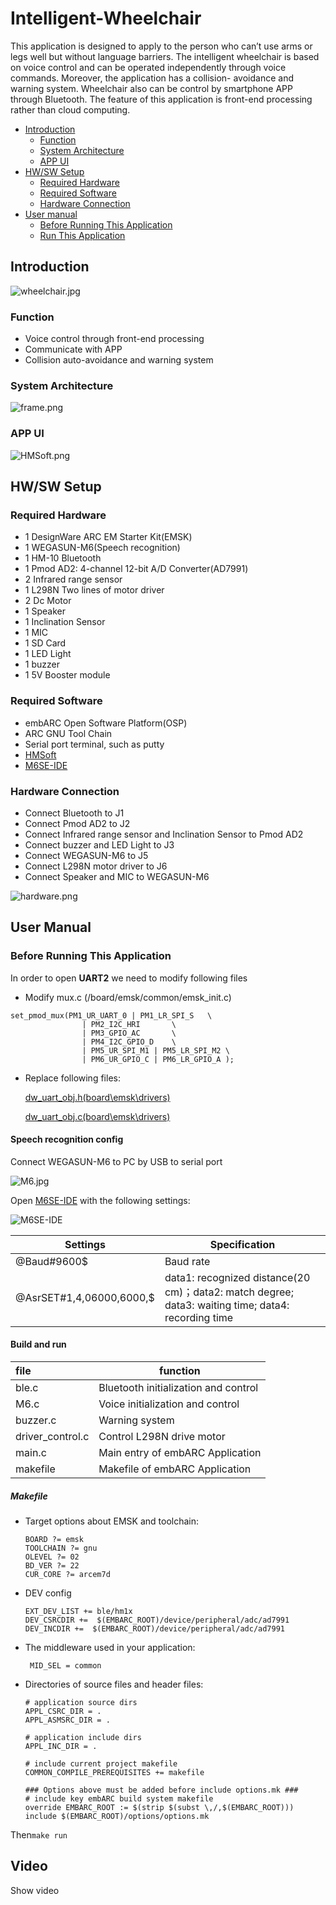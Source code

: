 # Intelligent-Wheelchair

This application is designed to apply to the person who can’t use arms or legs well but
without language barriers. The intelligent wheelchair is based on voice control
and can be operated independently through voice commands. Moreover,
the application has a collision- avoidance and warning system. Wheelchair  also can be control by smartphone APP through
Bluetooth. The feature of this application is front-end processing rather than
cloud computing.

- [Introduction](https://github.com/YuaniLee/Intelligent-Wheelchair/blob/master/README.md#introduction)
  - [Function](https://github.com/YuaniLee/Intelligent-Wheelchair/blob/master/README.md#function)
  - [System Architecture](https://github.com/YuaniLee/Intelligent-Wheelchair/blob/master/README.md#system-architecture)
  - [APP UI](https://github.com/YuaniLee/Intelligent-Wheelchair/blob/master/README.md#app-ui)
- [HW/SW Setup](https://github.com/YuaniLee/Intelligent-Wheelchair/blob/master/README.md#hwsw-setup)
  - [Required Hardware](https://github.com/YuaniLee/Intelligent-Wheelchair/blob/master/README.md#required-hardware)
  - [Required Software](https://github.com/YuaniLee/Intelligent-Wheelchair/blob/master/README.md#required-software)
  - [Hardware Connection](https://github.com/YuaniLee/Intelligent-Wheelchair/blob/master/README.md#hardware-connection)
- [User manual](https://github.com/YuaniLee/Intelligent-Wheelchair/blob/master/README.md#user-manual)
  - [Before Running This Application](https://github.com/YuaniLee/Intelligent-Wheelchair/blob/master/README.md#before-running-this-application)
  - [Run This Application](https://github.com/YuaniLee/Intelligent-Wheelchair/blob/master/README.md#run-this-application)

## Introduction

![wheelchair.jpg](https://github.com/YuaniLee/Intelligent-Wheelchair/blob/master/doc/picture/wheelchair.jpg)

### Function

- Voice control through front-end processing
- Communicate with APP 
- Collision auto-avoidance and warning system

### System Architecture

![frame.png](https://github.com/YuaniLee/Intelligent-Wheelchair/blob/master/doc/picture/frame.png)

### APP UI

![HMSoft.png](https://github.com/YuaniLee/Intelligent-Wheelchair/blob/master/doc/picture/HMSoft.png)

## HW/SW Setup

### Required Hardware

- 1 DesignWare ARC EM Starter Kit(EMSK)
- 1 WEGASUN-M6(Speech recognition)
- 1 HM-10 Bluetooth
- 1 Pmod AD2: 4-channel 12-bit A/D Converter(AD7991)
- 2 Infrared range sensor
- 1 L298N Two lines of motor driver
- 2 Dc Motor
- 1 Speaker
- 1 Inclination Sensor
- 1 MIC
- 1 SD Card 
- 1 LED Light
- 1 buzzer
- 1 5V Booster module

### Required Software

- embARC Open Software Platform(OSP)
- ARC GNU Tool Chain
- Serial port terminal, such as putty
- [HMSoft](https://github.com/YuaniLee/embarc_applications/blob/master/arc_design_contest/2019/XDU_iWheelchair/app/app-release.apk)
- [M6SE-IDE](https://github.com/YuaniLee/embarc_applications/blob/master/arc_design_contest/2019/XDU_iWheelchair/app/M6SE-IDE.exe)

### Hardware Connection

- Connect Bluetooth to J1
- Connect Pmod AD2 to J2
- Connect Infrared range sensor and Inclination Sensor to Pmod AD2
- Connect buzzer and  LED Light to J3
- Connect WEGASUN-M6 to J5
- Connect L298N motor driver to J6
- Connect Speaker and MIC to WEGASUN-M6

![hardware.png](https://github.com/YuaniLee/Intelligent-Wheelchair/blob/master/doc/picture/hardware.png)

## User Manual

### Before Running This Application

In order to open  **UART2** we need to modify following files

- Modify mux.c (/board/emsk/common/emsk_init.c)

```
set_pmod_mux(PM1_UR_UART_0 | PM1_LR_SPI_S	\
				| PM2_I2C_HRI		\
				| PM3_GPIO_AC		\
				| PM4_I2C_GPIO_D	\
				| PM5_UR_SPI_M1 | PM5_LR_SPI_M2	\
				| PM6_UR_GPIO_C | PM6_LR_GPIO_A );
```

- Replace following files:

  [dw_uart_obj.h(board\emsk\drivers)](https://github.com/YuaniLee/Intelligent-Wheelchair/blob/master/dw_uart_obj.h )

  [dw_uart_obj.c(board\emsk\drivers)](https://github.com/YuaniLee/Intelligent-Wheelchair/blob/master/dw_uart_obj.c)

#### Speech recognition config

Connect WEGASUN-M6 to PC by USB to serial port

![M6.jpg](https://github.com/YuaniLee/Intelligent-Wheelchair/blob/master/doc/picture/M6.jpg)

Open [M6SE-IDE](https://github.com/YuaniLee/embarc_applications/blob/master/arc_design_contest/2019/XDU_iWheelchair/app/M6SE-IDE.exe) with the following settings:

![M6SE-IDE](https://github.com/YuaniLee/Intelligent-Wheelchair/blob/master/doc/picture/M6SE-IDE.JPG)

| Settings                 | Specification                                                |
| ------------------------ | ------------------------------------------------------------ |
| @Baud#9600$              | Baud rate                                                    |
| @AsrSET#1,4,06000,6000,$ | data1: recognized distance(20 cm)；data2: match degree; data3: waiting time; data4: recording time |

#### Build and run

| file             | function                             |
| :--------------- | ------------------------------------ |
| ble.c            | Bluetooth initialization and control |
| M6.c             | Voice initialization and control     |
| buzzer.c         | Warning system                       |
| driver_control.c | Control L298N drive motor            |
| main.c           | Main entry of embARC Application     |
| makefile         | Makefile of embARC Application       |



##### Makefile

- Target options about EMSK and toolchain:

  ```
  BOARD ?= emsk
  TOOLCHAIN ?= gnu
  OLEVEL ?= 02
  BD_VER ?= 22
  CUR_CORE ?= arcem7d
  ```

- DEV config

  ```
  EXT_DEV_LIST += ble/hm1x
  DEV_CSRCDIR +=  $(EMBARC_ROOT)/device/peripheral/adc/ad7991
  DEV_INCDIR +=  $(EMBARC_ROOT)/device/peripheral/adc/ad7991
  ```

- The middleware used in your application:

  ```
   MID_SEL = common
  ```

- Directories of source files and header files:

  ```
  # application source dirs
  APPL_CSRC_DIR = .
  APPL_ASMSRC_DIR = .
  
  # application include dirs
  APPL_INC_DIR = .
  
  # include current project makefile
  COMMON_COMPILE_PREREQUISITES += makefile
  
  ### Options above must be added before include options.mk ###
  # include key embARC build system makefile
  override EMBARC_ROOT := $(strip $(subst \,/,$(EMBARC_ROOT)))
  include $(EMBARC_ROOT)/options/options.mk
  ```

Then`make run`

## Video

Show video
